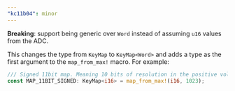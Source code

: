 ```yaml
---
"kc11b04": minor
---
```


**Breaking**: support being generic over `Word` instead of assuming `u16` values from the ADC.

This changes the type from `KeyMap` to `KeyMap<Word>` and adds a type as the first argument to the `map_from_max!` macro. For example:

```rust
/// Signed 11bit map. Meaning 10 bits of resolution in the positive voltage range.
const MAP_11BIT_SIGNED: KeyMap<i16> = map_from_max!(i16, 1023);
```
